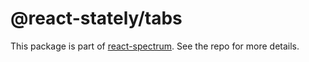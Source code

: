 # @react-stately/tabs

This package is part of [react-spectrum](https://github.com/adobe/react-spectrum). See the repo for more details.

